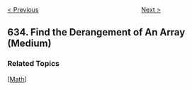 <!--|This file generated by command(leetcode description); DO NOT EDIT.    |-->
<!--+----------------------------------------------------------------------+-->
<!--|@author    openset <openset.wang@gmail.com>                           |-->
<!--|@link      https://github.com/openset                                 |-->
<!--|@home      https://github.com/openset/leetcode                        |-->
<!--+----------------------------------------------------------------------+-->

[< Previous](https://github.com/openset/leetcode/tree/master/problems/sum-of-square-numbers "Sum of Square Numbers")
　　　　　　　　　　　　　　　　
[Next >](https://github.com/openset/leetcode/tree/master/problems/design-log-storage-system "Design Log Storage System")

## 634. Find the Derangement of An Array (Medium)



### Related Topics
  [[Math](https://github.com/openset/leetcode/tree/master/tag/math/README.md)]
